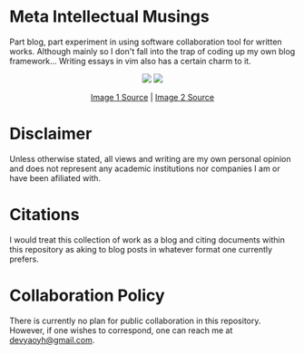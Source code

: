 # Meta Intellectual Musings

Part blog, part experiment in using software collaboration tool for written works. Although mainly so I don't fall into the trap of coding up my own blog framework... Writing essays in vim also has a certain charm to it.

<p align="center">
  <span>
    <img style="max-width:300px;height:auto;" src="https://i.redd.it/v5mxi7u1ex251.png">
    <img style="max-width:300px;height:auto;" src="https://i.redd.it/4wke09vmvin51.jpg">
  </span>
</p>
<p align="center"><a href="https://www.reddit.com/r/ProgrammerHumor/comments/gwljeh/because_your_side_projects_are_just_an_excuse_to/">Image 1 Source</a> | <a href="https://www.reddit.com/r/ProgrammerHumor/comments/itwxl5/shut_up/">Image 2 Source</a></p>

# Disclaimer

Unless otherwise stated, all views and writing are my own personal opinion and does not represent any academic institutions nor companies I am or have been afiliated with.

# Citations

I would treat this collection of work as a blog and citing documents within this repository as aking to blog posts in whatever format one currently prefers.

# Collaboration Policy

There is currently no plan for public collaboration in this repository. However, if one wishes to correspond, one can reach me at devyaoyh@gmail.com.
